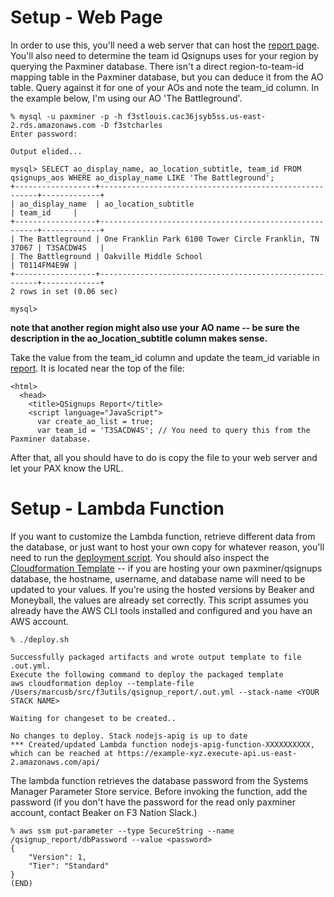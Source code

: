 # Setup - Web Page

 In order to use this, you'll need a web server that can host the
[report page](html/qsignup_report.html).  You'll also need to determine the team id Qsignups uses for
your region by querying the Paxminer database.  There isn't a direct region-to-team-id mapping table in
the Paxminer database, but you can deduce it from the AO table.  Query against it for one of your AOs
and note the team_id column.  In the example below, I'm using our AO 'The Battleground'.

```
% mysql -u paxminer -p -h f3stlouis.cac36jsyb5ss.us-east-2.rds.amazonaws.com -D f3stcharles
Enter password:

Output elided...

mysql> SELECT ao_display_name, ao_location_subtitle, team_id FROM qsignups_aos WHERE ao_display_name LIKE 'The Battleground';
+------------------+--------------------------------------------------------+-------------+
| ao_display_name  | ao_location_subtitle                                   | team_id     |
+------------------+--------------------------------------------------------+-------------+
| The Battleground | One Franklin Park 6100 Tower Circle Franklin, TN 37067 | T3SACDW4S   |
| The Battleground | Oakville Middle School                                 | T0114FM4E9W |
+------------------+--------------------------------------------------------+-------------+
2 rows in set (0.06 sec)

mysql>
```

**note that another region might also use your AO name -- be sure the description in the
ao_location_subtitle column makes sense.**

Take the value from the team_id column and update the team_id variable in
[report](html/qsignup_report.html).  It is located near the top of the file:

```
<html>
  <head>
    <title>QSignups Report</title>
    <script language="JavaScript">
      var create_ao_list = true;
      var team_id = 'T3SACDW4S'; // You need to query this from the Paxminer database.
```

After that, all you should have to do is copy the file to your web server and let your PAX know the URL.

# Setup - Lambda Function

If you want to customize the Lambda function, retrieve different data from the database, or just want to
host your own copy for whatever reason, you'll need to run the [deployment script](deploy.sh).  You
should also inspect the [Cloudformation Template](template.yml) -- if you are hosting your own
paxminer/qsignups database, the hostname, username, and database name will need to be updated to your
values.  If you're using the hosted versions by Beaker and Moneyball, the values are already set
correctly.  This script assumes you already have the AWS CLI tools installed and configured and you have
an AWS account.

```
% ./deploy.sh

Successfully packaged artifacts and wrote output template to file .out.yml.
Execute the following command to deploy the packaged template
aws cloudformation deploy --template-file /Users/marcusb/src/f3utils/qsignup_report/.out.yml --stack-name <YOUR STACK NAME>

Waiting for changeset to be created..

No changes to deploy. Stack nodejs-apig is up to date
*** Created/updated Lambda function nodejs-apig-function-XXXXXXXXXX, which can be reached at https://example-xyz.execute-api.us-east-2.amazonaws.com/api/
```

The lambda function retrieves the database password from the Systems Manager Parameter Store service.
Before invoking the function, add the password (if you don't have the password for the read only
paxminer account, contact Beaker on F3 Nation Slack.)

```
% aws ssm put-parameter --type SecureString --name /qsignup_report/dbPassword --value <password>
{
    "Version": 1,
    "Tier": "Standard"
}
(END)
```
